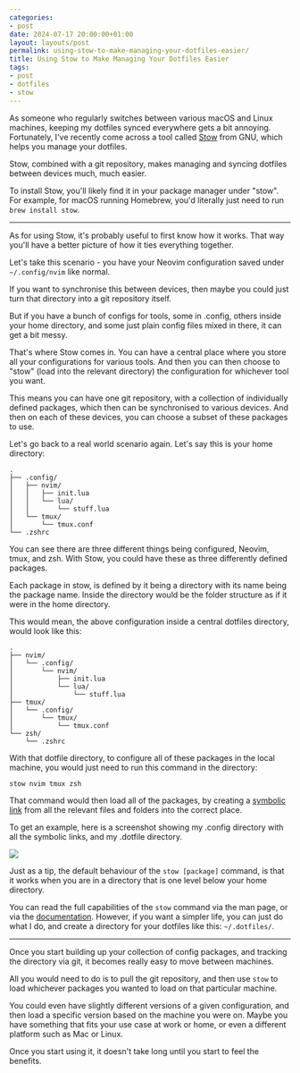 ```yaml
---
categories:
- post
date: 2024-07-17 20:00:00+01:00
layout: layouts/post
permalink: using-stow-to-make-managing-your-dotfiles-easier/
title: Using Stow to Make Managing Your Dotfiles Easier
tags:
- post
- dotfiles
- stow
---
```


As someone who regularly switches between various macOS and Linux machines,
keeping my dotfiles synced everywhere gets a bit annoying. Fortunately, I've
recently come across a tool called [Stow][stow] from GNU, which helps you manage
your dotfiles.

Stow, combined with a git repository, makes managing and syncing dotfiles
between devices much, much easier.

To install Stow, you'll likely find it in your package manager under "stow". 
For example, for macOS running Homebrew, you'd literally just need to run 
`brew install stow`.

---

As for using Stow, it's probably useful to first know how it works. That way
you'll have a better picture of how it ties everything together.

Let's take this scenario - you have your Neovim configuration saved under
`~/.config/nvim` like normal. 

If you want to synchronise this between devices,
then maybe you could just turn that directory into a git repository itself. 

But if you have a bunch of configs for tools, some in .config, others inside your
home directory, and some just plain config files mixed in there, it can get a
bit messy.

That's where Stow comes in. You can have a central place where you store all
your configurations for various tools. And then you can then choose to "stow"
(load into the relevant directory) the configuration for whichever tool you
want. 

This means you can have one git repository, with a collection of individually
defined packages, which then can be synchronised to various devices. And then on
each of these devices, you can choose a subset of these packages to use.

Let's go back to a real world scenario again. Let's say this is your home
directory:

```tree
.
├── .config/
│   ├── nvim/
│   │   ├── init.lua
│   │   └── lua/
│   │       └── stuff.lua
│   └── tmux/
│       └── tmux.conf
└── .zshrc
```

You can see there are three different things being configured, Neovim, tmux, and
zsh. With Stow, you could have these as three differently defined packages.

Each package in stow, is defined by it being a directory with its name being
the package name. Inside the directory would be the folder structure as if it
were in the home directory.

This would mean, the above configuration inside a central dotfiles directory,
would look like this:

```tree
.
├── nvim/
│   └── .config/
│       └── nvim/
│           ├── init.lua
│           └── lua/
│               └── stuff.lua
├── tmux/
│   └── .config/
│       └── tmux/
│           └── tmux.conf
└── zsh/
    └── .zshrc
```

With that dotfile directory, to configure all of these packages in the local
machine, you would just need to run this command in the directory:

```bash
stow nvim tmux zsh
```

That command would then load all of the packages, by creating a [symbolic
link][sl] from all the relevant files and folders into the correct place.

To get an example, here is a screenshot showing my .config directory with all
the symbolic links, and my .dotfile directory.

[![](/images/2024/07/stow.png)](/images/2024/07/stow.png)

Just as a tip, the default behaviour of the `stow [package]` command, is that it
works when you are in a directory that is one level below your home directory.

You can read the full capabilities of the `stow` command via the man page, or
via the [documentation][docs]. However, if you want a simpler life, you can just
do what I do, and create a directory for your dotfiles like this:
`~/.dotfiles/`.

---

Once you start building up your collection of config packages, and tracking the
directory via git, it becomes really easy to move between machines.

All you would need to do is to pull the git repository, and then use `stow` to
load whichever packages you wanted to load on that particular machine.

You could even have slightly different versions of a given configuration, and
then load a specific version based on the machine you were on. Maybe you have
something that fits your use case at work or home, or even a different platform
such as Mac or Linux.

Once you start using it, it doesn't take long until you start to feel the
benefits.

[docs]: https://www.gnu.org/software/stow/manual/stow.html#Invoking-Stow
[stow]: https://www.gnu.org/software/stow/
[sl]: https://en.wikipedia.org/wiki/Symbolic_link
